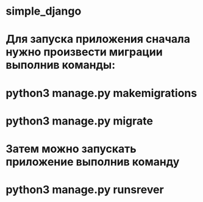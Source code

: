 # simple_django

# Для запуска приложения сначала нужно произвести миграции выполнив команды: 
# python3 manage.py makemigrations
# python3 manage.py migrate
# Затем можно запускать приложение выполнив команду
# python3 manage.py runsrever
